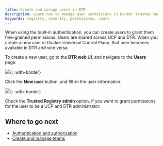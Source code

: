 ```yaml
---
title: Create and manage users in DTR
description: Learn how to manage user permissions in Docker Trusted Registry.
keywords: registry, security, permissions, users
---
```


When using the built-in authentication, you can create users
to grant them fine-grained permissions.
Users are shared across UCP and DTR. When you create a new user in
Docker Universal Control Plane, that user becomes available in DTR and vice
versa.

To create a new user, go to the **DTR web UI**, and navigate to the **Users**
page.

![](../../images/create-manage-users-1.png){: .with-border}

Click the **New user** button, and fill-in the user information.

![](../../images/create-manage-users-2.png){: .with-border}

Check the **Trusted Registry admin** option, if you want to grant permissions
for the user to be a UCP and DTR administrator.

## Where to go next

* [Authentication and authorization](index.md)
* [Create and manage teams](create-and-manage-teams.md)
